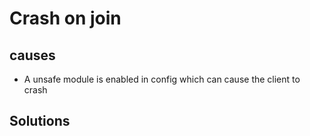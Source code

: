 # Crash on join

## causes

- A unsafe module is enabled in config which can cause the client to crash

## Solutions

